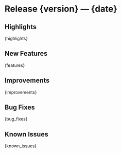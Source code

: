 # Release {version} — {date}

## Highlights
{highlights}

## New Features
{features}

## Improvements
{improvements}

## Bug Fixes
{bug_fixes}

## Known Issues
{known_issues}
